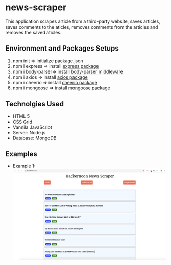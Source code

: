 # news-scraper
This application scrapes article from a third-party website, saves articles, saves comments to the aticles, removes comments from the articles and removes the saved aticles. 



## Environment and Packages Setups
1. npm init         => initialize package.json 
2. npm i express    => install [express package](https://www.npmjs.com/package/express)
3. npm i body-parser=> install [body-parser middleware](https://www.npmjs.com/package/body-parser)
4. npm i axios   => install [axios package](https://www.npmjs.com/package/axios)
5. npm i cheerio  => install [cheerio package](https://www.npmjs.com/package/cheerio)
5. npm i mongoose  => install [mongoose package](https://www.npmjs.com/package/mongoose)

## Technolgies Used 
* HTML 5
* CSS Grid 
* Vannila JavaScript
* Server: Node.js
* Database: MongoDB

## Examples 
* Example 1: 
![Example-1](/public/img/example-1.png)




 

  